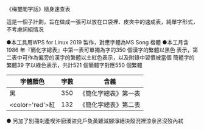 《梅璽閣字話》隨身速查表

這是一個子計劃，旨在做成一張可以放在口袋裡、皮夾中的速成表，純單字形式，不考慮詞組情况


●本工具用WPS for Linux 2019 製作，對應字體為MS Song 楷體
●本工月含1986 年『簡化字總表』中第一表可單獨為字的350 個漢字的繁體以黑色
表示，第二表中可作為偏旁的漢字的繁體以土紅色表示，以及附錄中習慣被當個
簡體字的繁體39 字以綠色表示，共計521 個簡體字對應550 個繁體

字體顏色 | 字數 | 含義
---------|-------|-----
黑       |350    |《簡化字總表》第一表
<color='red'>紅</color>| 132  |《簡化字總表》第二表



● 另加了別冊剎產喫沖廚湊盜兌戶奐黃雞減腳淨絕決殼況裡涼彔呂沒歿內弒